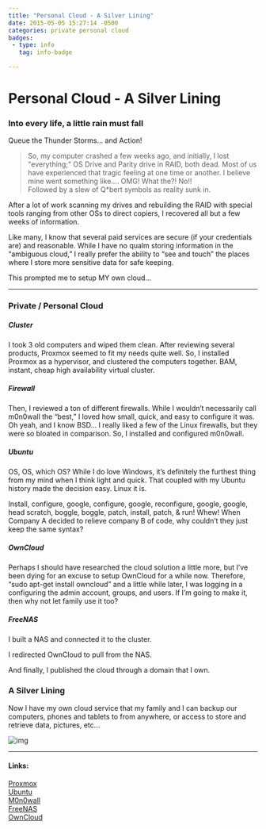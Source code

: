 ```yaml
---
title: "Personal Cloud - A Silver Lining"
date: 2015-05-05 15:27:14 -0500
categories: private personal cloud 
badges:
 - type: info
   tag: info-badge 

---
```


# Personal Cloud - A Silver Lining    
### Into every life, a little rain must fall
Queue the Thunder Storms... and Action!    
> So, my computer crashed a few weeks ago, and initially, I lost "everything;" OS Drive and Parity drive in RAID, both dead. Most of us have experienced that tragic feeling at one time or another. I believe mine went something like.... OMG! What the?! No!!  
> Followed by a slew of Q*bert symbols as reality sunk in.  

After a lot of work scanning my drives and rebuilding the RAID with special tools ranging from other OSs to direct copiers, I recovered all but a few weeks of information.  

Like many, I know that several paid services are secure (if your credentials are) and reasonable. While I have no qualm storing information in the “ambiguous cloud,” I really prefer the ability to “see and touch” the places where I store more sensitive data for safe keeping.  

This prompted me to setup MY own cloud…  

---

### Private / Personal Cloud 
##### Cluster  
I took 3 old computers and wiped them clean. After reviewing several products, Proxmox seemed to fit my needs quite well. So, I installed Proxmox as a hypervisor, and clustered the computers together. BAM, instant, cheap high availability virtual cluster.  

##### Firewall  
Then, I reviewed a ton of different firewalls. While I wouldn’t necessarily call m0n0wall the “best,” I loved how small, quick, and easy to configure it was. Oh yeah, and I know BSD… I really liked a few of the Linux firewalls, but they were so bloated in comparison. So, I installed and configured m0n0wall.  

##### Ubuntu  
OS, OS, which OS? While I do love Windows, it’s definitely the furthest thing from my mind when I think light and quick. That coupled with my Ubuntu history made the decision easy. Linux it is.  

Install, configure, google, configure, google, reconfigure, google, google, head scratch, boggle, boggle, patch, install, patch, & run! Whew! When Company A decided to relieve company B of code, why couldn’t they just keep the same syntax?  

##### OwnCloud
Perhaps I should have researched the cloud solution a little more, but I’ve been dying for an excuse to setup OwnCloud for a while now. Therefore, “sudo apt-get install owncloud” and a little while later, I was logging in a configuring the admin account, groups, and users. If I’m going to make it, then why not let family use it too?  

##### FreeNAS
I built a NAS and connected it to the cluster.  

I redirected OwnCloud to pull from the NAS.  

And finally, l published the cloud through a domain that I own.  

### A Silver Lining  
Now I have my own cloud service that my family and I can backup our computers, phones and tablets to from anywhere, or access to store and retrieve data, pictures, etc...  

![img](https://media-exp1.licdn.com/dms/image/C5612AQGVmu4Z2E-JgQ/article-cover_image-shrink_423_752/0?e=1605139200&v=beta&t=DLBmHHervboOsUPIwCMMgHHtaF7FeZJsaw7f7D02sCo)  

---

#### Links:  
[Proxmox](https://www.proxmox.com/en "Proxmox")  
[Ubuntu](http://www.ubuntu.com/ "Ubuntu")  
[M0n0wall](http://m0n0.ch/wall/index.php "m0n0wall firewall")  
[FreeNAS](http://www.freenas.org/)  
[OwnCloud](https://owncloud.org/)  

